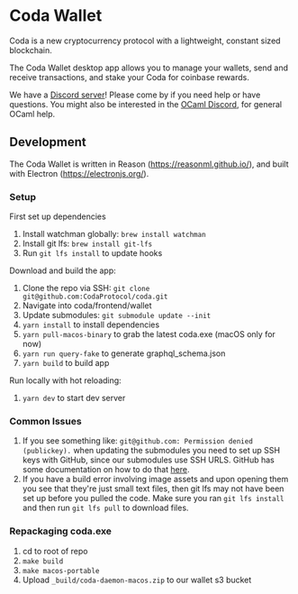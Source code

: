 # Coda Wallet

Coda is a new cryptocurrency protocol with a lightweight, constant sized blockchain.

The Coda Wallet desktop app allows you to manage your wallets, send and receive transactions, and stake your Coda for coinbase rewards.

We have a [Discord server](https://bit.ly/CodaDiscord)! Please come by if you
need help or have questions. You might also be interested in the [OCaml
Discord](https://discordapp.com/invite/cCYQbqN), for general OCaml help.

## Development 

The Coda Wallet is written in Reason (https://reasonml.github.io/), and built with Electron (https://electronjs.org/).

### Setup

First set up dependencies

1. Install watchman globally: `brew install watchman`
2. Install git lfs: `brew install git-lfs`
3. Run `git lfs install` to update hooks

Download and build the app:

1. Clone the repo via SSH: `git clone git@github.com:CodaProtocol/coda.git`
2. Navigate into coda/frontend/wallet
3. Update submodules: `git submodule update --init`
4. `yarn install` to install dependencies
5. `yarn pull-macos-binary` to grab the latest coda.exe (macOS only for now)
6. `yarn run query-fake` to generate graphql_schema.json
7. `yarn build` to build app

Run locally with hot reloading:
1. `yarn dev` to start dev server

### Common Issues

1. If you see something like: `git@github.com: Permission denied (publickey).`
   when updating the submodules you need to set up SSH keys with GitHub, since
   our submodules use SSH URLS. GitHub has some documentation on how to do that
   [here](https://help.github.com/en/articles/generating-a-new-ssh-key-and-adding-it-to-the-ssh-agent).
2. If you have a build error involving image assets and upon opening them you
   see that they're just small text files, then git lfs may not have been set
   up before you pulled the code. Make sure you ran `git lfs install` and then
   run `git lfs pull` to download files.

### Repackaging coda.exe

1. cd to root of repo
2. `make build`
3. `make macos-portable`
4. Upload `_build/coda-daemon-macos.zip` to our wallet s3 bucket
